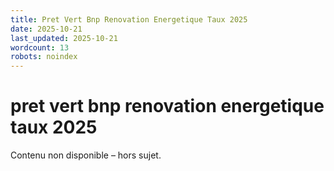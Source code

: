 ```yaml
---
title: Pret Vert Bnp Renovation Energetique Taux 2025
date: 2025-10-21
last_updated: 2025-10-21
wordcount: 13
robots: noindex
---
```


# pret vert bnp renovation energetique taux 2025

Contenu non disponible – hors sujet.